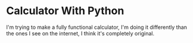 # Calculator With Python
I'm trying to make a fully functional calculator, I'm doing it differently than the ones I see on the internet, I think it's completely original.
